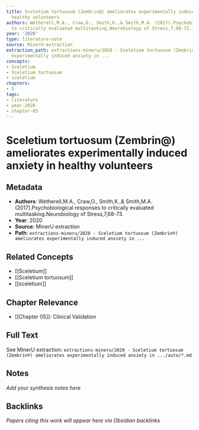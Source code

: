 ```yaml
---
title: Sceletium tortuosum (Zembrin@) ameliorates experimentally induced anxiety in
  healthy volunteers
authors: Wetherell,M.A., Craw,O., Smith,K.,& Smith,M.A. (2017).Psychobiological responses
  to critically evaluated multitasking.Neurobiology of Stress,7,68-73.
year: '2020'
type: literature-note
source: MinerU-extraction
extraction_path: extractions-mineru/2020 - Sceletium tortuosum (Zembrin®) ameliorates
  experimentally induced anxiety in ...
concepts:
- Sceletium
- Sceletium tortuosum
- sceletium
chapters:
- 5
tags:
- literature
- year-2020
- chapter-05
---
```


# Sceletium tortuosum (Zembrin@) ameliorates experimentally induced anxiety in healthy volunteers

## Metadata

- **Authors**: Wetherell,M.A., Craw,O., Smith,K.,& Smith,M.A. (2017).Psychobiological responses to critically evaluated multitasking.Neurobiology of Stress,7,68-73.
- **Year**: 2020
- **Source**: MinerU extraction
- **Path**: `extractions-mineru/2020 - Sceletium tortuosum (Zembrin®) ameliorates experimentally induced anxiety in ...`

## Related Concepts

- [[Sceletium]]
- [[Sceletium tortuosum]]
- [[sceletium]]

## Chapter Relevance

- [[Chapter 05]]: Clinical Validation

## Full Text

See MinerU extraction: `extractions-mineru/2020 - Sceletium tortuosum (Zembrin®) ameliorates experimentally induced anxiety in .../auto/*.md`

## Notes

*Add your synthesis notes here*

## Backlinks

*Papers citing this work will appear here via Obsidian backlinks*

